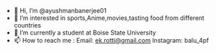 - 👋 Hi, I’m @ayushmanbanerjee01
- 👀 I’m interested in sports,Anime,movies,tasting food from different countries
- 🌱 I’m currently a student at Boise State University
- 📫 How to reach me : 
    Email: ek.rotti@gmail.com
    Instagram: balu_4pf 
